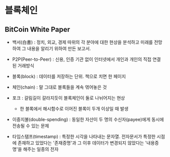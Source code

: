 # 블록체인

## BitCoin White Paper

- 백서(白書) : 정치, 외교, 경제 따위의 각 분야에 대한 현상을 분석하고 미래를 전망하여 그 내용을 알리기 위하여 만든 보고서.

- P2P(Peer-to-Peer) : 신용, 인증 기관 없이 인터넷에서 개인과 개인의 직접 연결 된 거래방식

- 블록(block) : 데이터를 저장하는 단위. 책으로 치면 한 페이지
- 체인(chain) : 말 그대로 블록들을 계속 엮어놓은 것

- 포크 : 갈림길이 갈라지듯이 블록체인이 둘로 나뉘어지는 현상
  - 한 블록에서 해시함수로 이어진 블록이 두개 이상일 때 발생

- 이중지불(double-spending) : 동일한 자산이 두 명의 수신자(payee)에게 동시에 전송될 수 있는 문제

- 타임스탬프(timestamp) : 특정한 시각을 나타내는 문자열. 전자문서가 특정한 시점에 존재하고 있었다는 '존재증명'과 그 이후 데이터가 변경되지 않았다는 '내용증명'을 해주는 일종의 전자 

